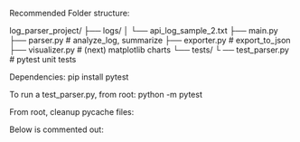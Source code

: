 Recommended Folder structure:

log_parser_project/
├── logs/
│ └── api_log_sample_2.txt
├── main.py
├── parser.py # analyze_log, summarize
├── exporter.py # export_to_json
├── visualizer.py # (next) matplotlib charts
└── tests/
└ ── test_parser.py # pytest unit tests

Dependencies:
pip install pytest

To run a test_parser.py, from root:
python -m pytest

From root, cleanup pycache files:

Below is commented out:

<!--find . -name "__pycache__" -exec rm -r {} +-->
